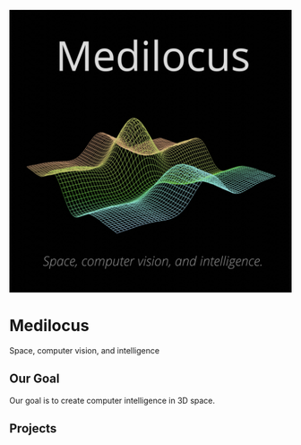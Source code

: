 ![logo](https://raw.githubusercontent.com/medilocus/medilocus.github.io/main/images/logo.jpg)

# Medilocus

Space, computer vision, and intelligence

## Our Goal

Our goal is to create computer intelligence in 3D space.

## Projects
